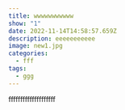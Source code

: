 ```yaml
---
title: wwwwwwwwwww
show: "1"
date: 2022-11-14T14:58:57.659Z
description: eeeeeeeeeee
image: new1.jpg
categories:
  - fff
tags:
  - ggg
---
```

f﻿fffffffffffffffffff